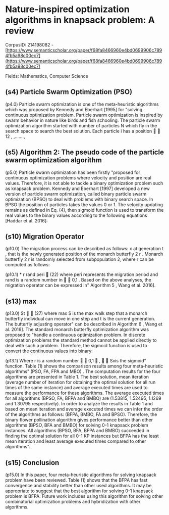 # Nature-inspired optimization algorithms in knapsack problem: A review

CorpusID: 214198082 - [https://www.semanticscholar.org/paper/f68fa8466960e4bd0699906c7894fb5a98c00ec7](https://www.semanticscholar.org/paper/f68fa8466960e4bd0699906c7894fb5a98c00ec7)

Fields: Mathematics, Computer Science

## (s4) Particle Swarm Optimization (PSO)
(p4.0) Particle swarm optimization is one of the meta-heuristic algorithms which was proposed by Kennedy and Eberhart [1995] for "solving continuous optimization problem. Particle swarm optimization is inspired by swarm behavior in nature like birds and fish schooling. The particle swarm optimization algorithm started with number of particles N which fly in the search space to search the best solution. Each particle i has a position   12 , ,.......,
## (s5) Algorithm 2: The pseudo code of the particle swarm optimization algorithm
(p5.0) Particle swarm optimization has been firstly "proposed for continuous optimization problems where velocity and position are real values. Therefore, it is not able to tackle a binary optimization problem such as knapsack problem. Kennedy and Eberhart [1997] developed a new version of particle swarm optimization, called binary particle swarm optimization (BPSO) to deal with problems with binary search space. In BPSO the position of particles takes the values 0 or 1. The velocity updating remains as defined in Eq. (4), then sigmoid function is used to transform the real values to the binary values according to the following equations [Haddar et al. 2016]:
## (s10) Migration Operator
(p10.0) The migration process can be described as follows: x at generation t , that is the newly generated position of the monarch butterfly 2 r . Monarch butterfly 2 r is randomly selected from subpopulation 2, where r can be computed as follows:

(p10.1) * r rand peri  (22) where peri represents the migration period and rand is a random number in   0,1 . Based on the above analyses, the migration operator can be expressed in" Algorithm 5 , Wang et al. 2016].
## (s13) max
(p13.0) St   (27) where max S is the max walk step that a monarch butterfly individual can move in one step and t is the current generation. The butterfly adjusting operator" can be described in Algorithm 6 , Wang et al. 2016]. The standard monarch butterfly optimization algorithm was proposed to "handle a continuous optimization problem. In discrete optimization problems the standard method cannot be applied directly to deal with such a problem. Therefore, the sigmoid function is used to convert the continuous values into binary:

(p13.1) Where r is a random number   0,1  ,   Sxis the sigmoid" function.  Table (1) shows the comparison results among four meta-heuristic algorithms" (PSO, FA, FPA and MBO) . The computation results for the four algorithms are presented in Table 1. The best solution, mean iteration (average number of iteration for obtaining the optimal solution for all run times of the same instance) and average executed times are used to measure the performance for these algorithms. The average executed times for all algorithms (BPSO, FA, BFPA and BMBO) are (1.53815, 1.52495, 1.1269 and 1.30795 respectively). In order to analyze the results in Table 1 and based on mean iteration and average executed times we can infer the order of the algorithms as follows: (BFPA, BMBO, FA and BPSO). Therefore, the binary flower pollination algorithm gives performance better than other algorithms (BPSO, BFA and BMBO) for solving 0-1 knapsack problem instances. All algorithms (BPSO, BFA, BFPA and BMBO) succeeded in finding the optimal solution for all 0-1 KP instances but BFPA has the least mean iteration and least average executed times compared to other algorithms".
## (s15) Conclusion
(p15.0) In this paper, four meta-heuristic algorithms for solving knapsack problem have been reviewed. Table (1) shows that the BFPA has fast convergence and stability better than other used algorithms. It may be appropriate to suggest that the best algorithm for solving 0-1 knapsack problem is BFPA. Future work includes using this algorithm for solving other combinatorial optimization problems and hybridization with other algorithms.
